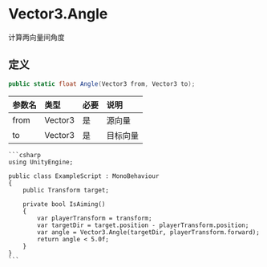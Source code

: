 # Vector3.Angle

计算两向量间角度

## 定义

```csharp
public static float Angle(Vector3 from, Vector3 to);
```

| 参数名  | 类型      | 必要  | 说明   |
|:---- |:------- |:--- |:---- |
| from | Vector3 | 是   | 源向量  |
| to   | Vector3 | 是   | 目标向量 |

~~~admonish example
```csharp
using UnityEngine;

public class ExampleScript : MonoBehaviour
{
    public Transform target;

    private bool IsAiming()
    {
        var playerTransform = transform;
        var targetDir = target.position - playerTransform.position;
        var angle = Vector3.Angle(targetDir, playerTransform.forward);
        return angle < 5.0f;
    }
}
```
~~~
